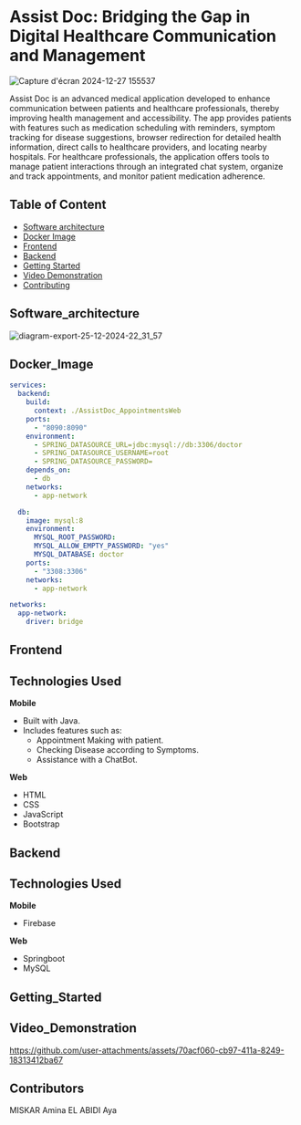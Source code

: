 # **Assist Doc: Bridging the Gap in Digital Healthcare Communication and Management**

![Capture d'écran 2024-12-27 155537](https://github.com/user-attachments/assets/67e0083d-dfd4-44fc-923f-d31527e32ff8)

Assist Doc is an advanced medical application developed to enhance communication between patients and
healthcare professionals, thereby improving health management and accessibility. The app provides patients
with features such as medication scheduling with reminders, symptom tracking for disease suggestions, browser
redirection for detailed health information, direct calls to healthcare providers, and locating nearby hospitals. For
healthcare professionals, the application offers tools to manage patient interactions through an integrated chat
system, organize and track appointments, and monitor patient medication adherence.

## **Table of Content**
- [Software architecture](#Software_architecture)
- [Docker Image](#Docker_Image)
- [Frontend](#Frontend)
- [Backend](#Backend)
- [Getting Started](#Getting_Started)
- [Video Demonstration](#Video_Demonstration)
- [Contributing](#Contributing)


## Software_architecture
![diagram-export-25-12-2024-22_31_57](https://github.com/user-attachments/assets/9869cc95-157d-46df-a89c-b9499177dc4f)


## Docker_Image

```yaml
services:
  backend:
    build:
      context: ./AssistDoc_AppointmentsWeb
    ports:
      - "8090:8090"
    environment:
      - SPRING_DATASOURCE_URL=jdbc:mysql://db:3306/doctor
      - SPRING_DATASOURCE_USERNAME=root
      - SPRING_DATASOURCE_PASSWORD=
    depends_on:
      - db
    networks:
      - app-network

  db:
    image: mysql:8
    environment:
      MYSQL_ROOT_PASSWORD:
      MYSQL_ALLOW_EMPTY_PASSWORD: "yes"
      MYSQL_DATABASE: doctor
    ports:
      - "3308:3306"
    networks:
      - app-network

networks:
  app-network:
    driver: bridge

 ```


## Frontend
## **Technologies Used**

**Mobile**
- Built with Java.
- Includes features such as:
     - Appointment Making with patient.
     - Checking Disease according to Symptoms.
     - Assistance with a ChatBot.

**Web**
- HTML
- CSS
- JavaScript
- Bootstrap

## Backend
## **Technologies Used**

**Mobile**
- Firebase

**Web**
- Springboot
- MySQL

## Getting_Started


## Video_Demonstration



https://github.com/user-attachments/assets/70acf060-cb97-411a-8249-18313412ba67


## Contributors

MISKAR Amina
EL ABIDI Aya
